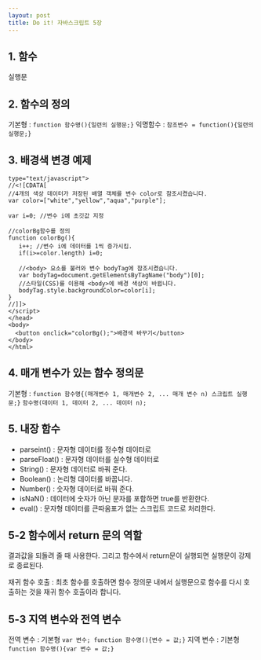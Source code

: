 ```yaml
---
layout: post
title: Do it! 자바스크립트 5장
---
```


## 1. 함수
실행문

## 2. 함수의 정의
기본형 :  `function 함수명(){일련의 실행문;}`
익명함수 : `참조변수 = function(){일련의 실행문;}`

## 3. 배경색 변경 예제
```
type="text/javascript">
//<![CDATA[
//4개의 색상 데이터가 저장된 배열 객체를 변수 color로 참조시켰습니다.
var color=["white","yellow","aqua","purple"];
  
var i=0; //변수 i에 초깃값 지정
 
//colorBg함수를 정의
function colorBg(){
   i++; //변수 i에 데이터를 1씩 증가시킴.
   if(i>=color.length) i=0;
   
   //<body> 요소를 불러와 변수 bodyTag에 참조시켰습니다.
   var bodyTag=document.getElementsByTagName("body")[0];
   //스타일(CSS)를 이용해 <body>에 배경 색상이 바뀝니다.
   bodyTag.style.backgroundColor=color[i];
}
//]]>
</script>
</head>
<body>
  <button onclick="colorBg();">배경색 바꾸기</button>
</body>
</html>
```

## 4. 매개 변수가 있는 함수 정의문
기본형 : 
`function 함수명{(매개변수 1, 매개변수 2, ... 매개 변수 n) 스크립트 실행문;}`
`함수명(데이터 1, 데이터 2, ... 데이터 n);`

## 5. 내장 함수
- parseint() : 문자형 데이터를 정수형 데이터로 
- parseFloat() : 문자형 데이터를 실수형 데이터로 
- String() : 문자형 데이터로 바꿔 준다.
- Boolean() : 논리형 데이터롤 바꿉니다.
- Number() : 숫자형 데이터로 바꿔 준다.
- isNaN() : 데이터에 숫자가 아닌 문자를 포함하면 true를 반환한다.
- eval() : 문자형 데이터를 큰따옴표가 없는 스크립트 코드로 처리한다.

## 5-2 함수에서 return 문의 역할
결과값을 되돌려 줄 때 사용한다. 그리고 함수에서 return문이 실행되면 실행문이 강제로 종료된다.


재귀 함수 호출 : 최초 함수를 호출하면 함수 정의문 내에서 실행문으로 함수를 다시 호출하는 것을 재귀 함수 호출이라 합니다. 

## 5-3 지역 변수와 전역 변수
전역 변수 : 기본형 `var 변수; function 함수명(){변수 = 값;}` 
지역 변수 : 기본형 `function 함수명(){var 변수 = 값;}`



